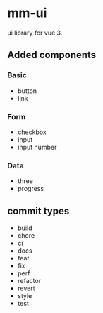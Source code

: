 # mm-ui

ui library for vue 3.

## Added components

### Basic
- button
- link

### Form
- checkbox
- input
- input number

### Data
- three
- progress

## commit types

- build
- chore
- ci
- docs
- feat
- fix
- perf
- refactor
- revert
- style
- test
